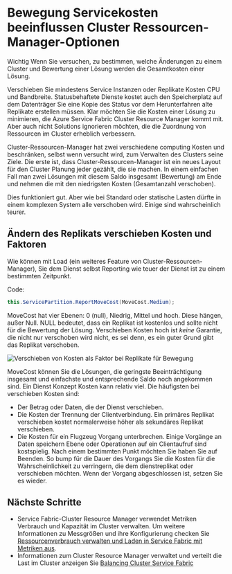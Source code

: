 <properties
   pageTitle="Service Fabric Cluster Resource Manager: Bewegung Kosten | Microsoft Azure"
   description="Übersicht der bewegungskosten für Service Fabric-services"
   services="service-fabric"
   documentationCenter=".net"
   authors="masnider"
   manager="timlt"
   editor=""/>

<tags
   ms.service="Service-Fabric"
   ms.devlang="dotnet"
   ms.topic="article"
   ms.tgt_pltfrm="NA"
   ms.workload="NA"
   ms.date="08/19/2016"
   ms.author="masnider"/>

# <a name="service-movement-cost-for-influencing-cluster-resource-manager-choices"></a>Bewegung Servicekosten beeinflussen Cluster Ressourcen-Manager-Optionen
Wichtig Wenn Sie versuchen, zu bestimmen, welche Änderungen zu einem Cluster und Bewertung einer Lösung werden die Gesamtkosten einer Lösung.

Verschieben Sie mindestens Service Instanzen oder Replikate Kosten CPU und Bandbreite. Statusbehaftete Dienste kostet auch den Speicherplatz auf dem Datenträger Sie eine Kopie des Status vor dem Herunterfahren alte Replikate erstellen müssen. Klar möchten Sie die Kosten einer Lösung zu minimieren, die Azure Service Fabric Cluster Resource Manager kommt mit. Aber auch nicht Solutions ignorieren möchten, die die Zuordnung von Ressourcen im Cluster erheblich verbessern.

Cluster-Ressourcen-Manager hat zwei verschiedene computing Kosten und beschränken, selbst wenn versucht wird, zum Verwalten des Clusters seine Ziele. Die erste ist, dass Cluster-Ressourcen-Manager ist ein neues Layout für den Cluster Planung jeder gezählt, die sie machen. In einem einfachen Fall man zwei Lösungen mit diesem Saldo insgesamt (Bewertung) am Ende und nehmen die mit den niedrigsten Kosten (Gesamtanzahl verschoben).

Dies funktioniert gut. Aber wie bei Standard oder statische Lasten dürfte in einem komplexen System alle verschoben wird. Einige sind wahrscheinlich teurer.

## <a name="changing-a-replicas-move-cost-and-factors-to-consider"></a>Ändern des Replikats verschieben Kosten und Faktoren
Wie können mit Load (ein weiteres Feature von Cluster-Ressourcen-Manager), Sie dem Dienst selbst Reporting wie teuer der Dienst ist zu einem bestimmten Zeitpunkt.

Code:

```csharp
this.ServicePartition.ReportMoveCost(MoveCost.Medium);
```

MoveCost hat vier Ebenen: 0 (null), Niedrig, Mittel und hoch. Diese hängen, außer Null. NULL bedeutet, dass ein Replikat ist kostenlos und sollte nicht für die Bewertung der Lösung. Verschieben Kosten hoch ist *keine* Garantie, die nicht nur verschoben wird nicht, es sei denn, es ein guter Grund gibt das Replikat verschoben.

![Verschieben von Kosten als Faktor bei Replikate für Bewegung][Image1]

MoveCost können Sie die Lösungen, die geringste Beeinträchtigung insgesamt und einfachste und entsprechende Saldo noch angekommen sind. Ein Dienst Konzept Kosten kann relativ viel. Die häufigsten bei verschieben Kosten sind:

- Der Betrag oder Daten, die der Dienst verschieben.
- Die Kosten der Trennung der Clientverbindung. Ein primäres Replikat verschieben kostet normalerweise höher als sekundäres Replikat verschieben.
- Die Kosten für ein Flugzeug Vorgang unterbrechen. Einige Vorgänge an Daten speichern Ebene oder Operationen auf ein Clientaufruf sind kostspielig. Nach einem bestimmten Punkt möchten Sie haben Sie auf Beenden. So bump für die Dauer des Vorgangs Sie die Kosten für die Wahrscheinlichkeit zu verringern, die dem dienstreplikat oder verschieben möchten. Wenn der Vorgang abgeschlossen ist, setzen Sie es wieder.

## <a name="next-steps"></a>Nächste Schritte
- Service Fabric-Cluster Resource Manager verwendet Metriken Verbrauch und Kapazität im Cluster verwalten. Um weitere Informationen zu Messgrößen und ihre Konfigurierung checken Sie [Ressourcenverbrauch verwalten und Laden in Service Fabric mit Metriken aus](service-fabric-cluster-resource-manager-metrics.md).
- Informationen zum Cluster Resource Manager verwaltet und verteilt die Last im Cluster anzeigen Sie [Balancing Cluster Service Fabric](service-fabric-cluster-resource-manager-balancing.md)

[Image1]:./media/service-fabric-cluster-resource-manager-movement-cost/service-most-cost-example.png
